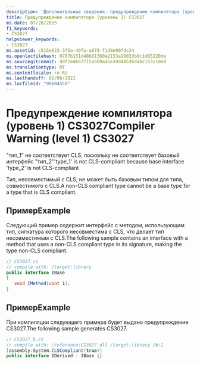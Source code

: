 ```yaml
---
description: 'Дополнительные сведения: предупреждение компилятора (уровень 1) CS3027'
title: Предупреждение компилятора (уровень 1) CS3027
ms.date: 07/20/2015
f1_keywords:
- CS3027
helpviewer_keywords:
- CS3027
ms.assetid: c515e623-3f5a-49fa-a878-f1d8e90fdc24
ms.openlocfilehash: 0707b151d48b81360e2153a19033b8c1d85220de
ms.sourcegitcommit: ddf7edb67715a5b9a45e3dd44536dabc153c1de0
ms.translationtype: MT
ms.contentlocale: ru-RU
ms.lasthandoff: 02/06/2021
ms.locfileid: "99684559"
---
```

# <a name="compiler-warning-level-1-cs3027"></a><span data-ttu-id="aa760-103">Предупреждение компилятора (уровень 1) CS3027</span><span class="sxs-lookup"><span data-stu-id="aa760-103">Compiler Warning (level 1) CS3027</span></span>

<span data-ttu-id="aa760-104">"тип_1" не соответствует CLS, поскольку не соответствует базовый интерфейс "тип_2"</span><span class="sxs-lookup"><span data-stu-id="aa760-104">'type_1' is not CLS-compliant because base interface 'type_2' is not CLS-compliant</span></span>  
  
 <span data-ttu-id="aa760-105">Тип, несовместимый с CLS, не может быть базовым типом для типа, совместимого с CLS.</span><span class="sxs-lookup"><span data-stu-id="aa760-105">A non-CLS compliant type cannot be a base type for a type that is CLS compliant.</span></span>  
  
## <a name="example"></a><span data-ttu-id="aa760-106">Пример</span><span class="sxs-lookup"><span data-stu-id="aa760-106">Example</span></span>  

 <span data-ttu-id="aa760-107">Следующий пример содержит интерфейс с методом, использующим тип, сигнатура которого несовместима с CLS, что делает тип несовместимым с CLS.</span><span class="sxs-lookup"><span data-stu-id="aa760-107">The following sample contains an interface with a method that uses a non-CLS compliant type in its signature, making the type non-CLS compliant.</span></span>  
  
```csharp  
// CS3027.cs  
// compile with: /target:library  
public interface IBase  
{  
   void IMethod(uint i);  
}  
```  
  
## <a name="example"></a><span data-ttu-id="aa760-108">Пример</span><span class="sxs-lookup"><span data-stu-id="aa760-108">Example</span></span>  

 <span data-ttu-id="aa760-109">При компиляции следующего примера будет выдано предупреждение CS3027.</span><span class="sxs-lookup"><span data-stu-id="aa760-109">The following sample generates CS3027.</span></span>  
  
```csharp  
// CS3027_b.cs  
// compile with: /reference:CS3027.dll /target:library /W:1  
[assembly:System.CLSCompliant(true)]  
public interface IDerived : IBase {}  
```
